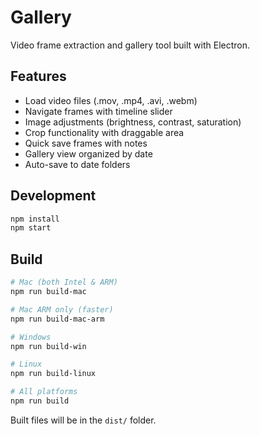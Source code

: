 # Gallery

Video frame extraction and gallery tool built with Electron.

## Features

- Load video files (.mov, .mp4, .avi, .webm)
- Navigate frames with timeline slider
- Image adjustments (brightness, contrast, saturation)
- Crop functionality with draggable area
- Quick save frames with notes
- Gallery view organized by date
- Auto-save to date folders

## Development

```bash
npm install
npm start
```

## Build

```bash
# Mac (both Intel & ARM)
npm run build-mac

# Mac ARM only (faster)
npm run build-mac-arm

# Windows
npm run build-win

# Linux
npm run build-linux

# All platforms
npm run build
```

Built files will be in the `dist/` folder.